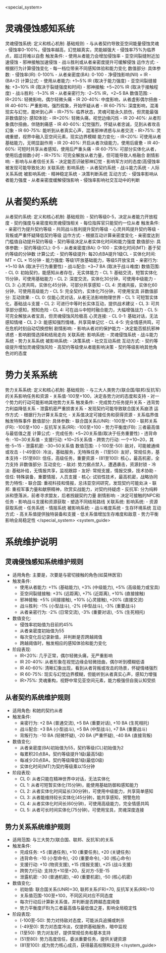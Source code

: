 <special_system>
# 灵魂侵蚀感知系统
灵魂侵蚀系统:
  定义和核心机制:
    基础规则:
      - 与从者契约导致亚空间能量侵蚀灵魂
      - 侵蚀率0-100%，侵蚀率越高，幻觉越真实，灵能越强大
      - 侵蚀率75%为临界点，超过将难以自愈
    触发条件:
      - 使用从者能力会增加侵蚀率
      - 亚空间裂缝附近加速侵蚀
      - 邪神接触加速侵蚀
      - 战斗胜利或从者亲密度提升可缓解侵蚀
    运作方式:
      - 根据行为计算侵蚀变化
      - 每一档位带来不同感知体验和能力变化
  数值部分:
    具体参数:
      - 侵蚀率(IR): 0-100%
      - 从者亲密度(BA): 0-100
      - 净侵蚀影响(NII) = IR - (BA÷2)
    计算公式:
      - 使用从者能力: +1~5% IR (取决于能力强度)
      - 亚空间裂缝接触: +3~10% IR (取决于裂缝强度和时间)
      - 邪神接触: +5~20% IR (取决于接触程度)
      - 战斗胜利: -1~3% IR
      - 从者亲密行为: -2~5% IR，+2~5 BA
    数值范围:
      - IR<20%: 轻微影响，偶尔轻微头痛
      - IR 20-40%: 中度影响，从者虚影偶尔扭曲
      - IR 40-60%: 严重影响，强烈假象，开始怀疑从者
      - IR 60-75%: 深度影响，混淆现实与幻觉，能听到心声
      - IR>75%: 临界状态，灵魂可能永久损伤，但灵能最强
  非数值部分:
    感知体验:
      - IR<20%: 轻微头痛，视觉边缘闪烁
      - IR 20-40%: 从者形象偶尔扭曲，伴随刺痛感
      - IR 40-60%: 幻觉强烈，怀疑从者忠诚，见到从者攻击幻象
      - IR 60-75%: 能听到从者真实心声，混淆邪神诱惑与从者交流
      - IR>75%: 灵魂重塑，视界中融入亚空间元素，现实边界模糊
    能力变化:
      - IR<20%: 可使用从者基础能力，无明显副作用
      - IR 20-40%: 开启从者次级能力，使用后疲惫
      - IR 40-60%: 可短时共享从者感知，使用后严重头痛
      - IR 60-75%: 可部分实体化从者，使用后虚弱数小时
      - IR>75%: 可完全解放从者力量，但可能导致人格融合
    剧情影响:
      - 影响与从者信任关系
      - 决定能否识破邪神幻觉
      - 影响军方对<user>的态度(高侵蚀率被发现可能导致处决)
  关联系统:
    影响系统:
      - 从者契约系统
      - 战斗能力系统
      - 人际关系系统
    被影响系统:
      - 精神稳定系统
      - 决策判断系统
    互动方式:
      - 侵蚀率影响从者能力强度
      - 从者亲密度缓解侵蚀影响
      - 侵蚀率影响社交互动中的判断

# 从者契约系统
从者契约系统:
  定义和核心机制:
    基础规则:
      - 契约等级0-5，决定从者能力开放程度
      - 契约强度与亲密度和灵魂侵蚀相关
      - 每位指挥官只能契约一位从者
    触发条件:
      - 亲密行为提升契约等级
      - 共同战斗胜利提升契约等级
      - 心灵共鸣提升契约等级
      - 背叛或严重怀疑降低契约等级
    运作方式:
      - 根据互动计算亲密度变化
      - 亲密度达到门槛值自动提升契约等级
      - 契约等级决定从者实体化时间和能力强度
  数值部分:
    具体参数:
      - 契约等级(CL): 0-5
      - 从者亲密度(BA): 0-100
      - 实体化时间(MT): 基于契约等级的分钟数
    计算公式:
      - 契约等级提升: 每20点BA提升1级CL
      - 实体化时间: MT = CL × 15分钟
      - 能力强度: 等级1开放基础能力，等级5开放宝具
      - 亲密行为: +1~10 BA (取决于行为重要性)
      - 战斗配合: +3~7 BA (取决于战斗难度)
    数值范围:
      - CL 0: 初始契约，能感知从者存在，无实体能力
      - CL 1: 基础交流，短暂实体化15分钟，可使用基础能力
      - CL 2: 深度交流，实体化30分钟，可使用中级能力
      - CL 3: 心灵共鸣，实体化45分钟，可部分共享感知
      - CL 4: 灵魂共振，实体化60分钟，可使用高级能力
      - CL 5: 完全契约，实体化75分钟，可使用宝具
  非数值部分:
    互动效果:
      - CL 0: 仅能心灵对话，从者无法影响物理世界
      - CL 1: 可短暂实体化，基础战斗支援
      - CL 2: 可进行中等时长实体互动，提供战术建议
      - CL 3: 可共享部分感知，预知危险
      - CL 4: 可在战斗中短时融合能力，大幅增强战力
      - CL 5: 可完全解放从者宝具，但灵魂侵蚀风险极高
    心灵连接:
      - CL 0-1: 基础对话，无法感知情绪
      - CL 2-3: 能感知强烈情绪，共享简单记忆
      - CL 4-5: 完全情感共鸣，可在危机时刻自动切换控制
    剧情影响:
      - 影响从者对<user>的保护能力
      - 决定能否抵抗邪神诱惑
      - 影响剧情选择和结局走向
  关联系统:
    影响系统:
      - 灵魂侵蚀系统
      - 战斗能力系统
      - 势力关系系统
    被影响系统:
      - 决策系统
      - 社交互动系统
    互动方式:
      - 契约等级提升增加灵魂侵蚀风险
      - 高契约等级使从者能影响<user>决策
      - 契约等级影响其他角色对<user>的态度

# 势力关系系统
势力关系系统:
  定义和核心机制:
    基础规则:
      - 与三大人类势力(联合国/联邦/反抗军)的关系影响任务和资源
      - 关系值-100至+100，决定各势力对<user>的态度和支持
      - 对一个势力的行动可能影响其他势力关系
    触发条件:
      - 完成势力任务提升关系
      - 违背势力利益降低关系
      - 泄露机密严重损害关系
      - 发现契约可能导致联合国关系崩溃
    运作方式:
      - 根据行为计算关系变化
      - 关系值决定可接任务和获得资源
      - 关系临界值触发特殊事件
  数值部分:
    具体参数:
      - 联合国关系(UNR): -100至+100
      - 联邦关系(FR): -100至+100
      - 反抗军关系(RR): -100至+100
      - 势力平衡度(FB): 三者最高值与最低值之差
    计算公式:
      - 完成任务: +5~20关系值(取决于任务重要性)
      - 违背命令: -10~30关系值
      - 支援行动: +10~25关系值
      - 跨势力行动: 一个+10~20，其他-5~15
      - 泄露机密: -30~50关系值
    数值范围:
      - (-100至-50): 敌对，可能被通缉或攻击
      - (-49至0): 冷淡，基础服务，无特殊任务
      - (1至50): 友好，常规任务，基本支持
      - (51至80): 信任，高级任务，重要资源
      - (81至100): 核心，最高机密，全力支持
  非数值部分:
    互动变化:
      - 敌对: 势力据点禁入，遭遇袭击，资源封锁
      - 冷淡: 基础补给，无情报共享，监视跟踪
      - 友好: 常规支援，情报交换，技术协助
      - 信任: 特殊装备，重要情报，人员支援
      - 核心: 试验性技术，最高机密，战略协同
    势力特性:
      - 联合国: 重视科技和情报，忌讳亚空间研究，发现契约可能处决
      - 联邦: 重视军事力量和献祭精神，欣赏实战能力，对契约持疑虑
      - 反抗军: 分为纯粹派和堕落派，前者寻求盟友，后者觊觎契约力量
    剧情影响:
      - 决定可接触的NPC和任务
      - 影响战斗支援和资源获取
      - 塑造不同结局路线
  关联系统:
    影响系统:
      - 资源获取系统
      - 任务系统
      - 情报系统
    被影响系统:
      - 战斗难度系统
      - 生存环境系统
    互动方式:
      - 高关系值提供独特装备和支援
      - 低关系值增加生存难度和敌意
      - 势力平衡影响全局稳定性
</special_system>
<system_guide>
# 系统维护说明

## 灵魂侵蚀感知系统维护规则
- 适用角色: 主要是<user>，次要是与<user>密切接触的角色(如莫林医官)
- 触发条件:
  - 使用从者能力: +1% (基础能力), +3% (中级能力), +5% (高级能力或宝具)
  - 亚空间裂缝接触: +3% (远距离), +7% (近距离), +10% (直接接触)
  - 邪神接触: +5% (间接接触), +10% (心灵接触), +20% (直接交流)
  - 战斗胜利: -1% (小型战斗), -2% (中型战斗), -3% (重要战斗)
  - 从者亲密行为: -2% (日常交流), -3% (重要对话), -5% (生死相托)
- 数值变化:
  - 侵蚀率初始值为目前的45%
  - 从者亲密度初始值为55
  - 每次变化后记录新值，并判断是否跨越阈值
  - 跨越阈值时，触发相应的感知体验和能力变化
- 阶段表现:
  - IR<20%: 几乎正常，偶尔轻微头痛，无严重影响
  - IR 20-40%: 从者形象在视觉边缘会轻微扭曲，偶尔听到模糊低语
  - IR 40-60%: 清晰幻象出现，看到从者背叛或攻击的场景，怀疑情绪强烈
  - IR 60-75%: 现实与幻觉边界模糊，但能听到从者真实心声，感知力增强
  - IR>75%: 灵魂重构，视野中常见亚空间元素，能力极强但自我认知受损

## 从者契约系统维护规则
- 适用角色: <user>和她的契约从者
- 触发条件:
  - 亲密行为: +2 BA (普通交流), +5 BA (重要对话), +10 BA (生死相托)
  - 战斗配合: +3 BA (小型战斗), +5 BA (中型战斗), +7 BA (重要战斗)
  - 背叛行为: -10 BA (轻微怀疑), -20 BA (严重怀疑), -40 BA (直接背叛)
- 数值变化:
  - 从者亲密度(BA)初始值为55，契约等级(CL)初始值为2
  - 每累积20点BA，契约等级提升1级(最高5级)
  - 每减少20点BA，契约等级降低1级(最低0级)
  - 实体化时间(MT)为契约等级乘以15分钟
- 阶段表现:
  - CL 0: 从者只能在<user>精神世界中对话，无法实体化
  - CL 1: 从者可短暂实体化(15分钟)，能使用基础防御和感知能力
  - CL 2: 从者实体化时间延长(30分钟)，可使用中级能力，共享简单感知
  - CL 3: 从者能维持较长实体化(45分钟)，能共享感知，预警危险
  - CL 4: 从者实体化时间长(60分钟)，可使用高级能力，完全情感共鸣
  - CL 5: 从者可长时间实体化(75分钟)，可使用宝具，灵魂深度连接

## 势力关系系统维护规则
- 适用范围: <user>与三大势力(联合国、联邦、反抗军)的关系
- 触发条件:
  - 完成任务: +5 (普通任务), +10 (重要任务), +20 (关键任务)
  - 违背命令: -10 (小型命令), -20 (重要命令), -30 (核心命令)
  - 支援行动: +10 (物资支援), +15 (情报支援), +25 (战斗支援)
  - 跨势力行动: 支持方+10至+20，反对方-5至-15
  - 泄露机密: -30 (普通机密), -40 (重要机密), -50 (核心机密)
- 数值变化:
  - 初始值: 联合国关系(UNR)=30, 联邦关系(FR)=70, 反抗军关系(RR)=10
  - 关系值范围-100至+100，不同区间对应不同态度
  - 每次行动后计算新关系值，并判断是否跨越态度阈值
  - 势力平衡度(FB)为三者最高值与最低值之差，影响全局稳定性
- 阶段表现:
  - (-100至-50): 势力对<user>持敌对态度，可能派兵追捕或刺杀
  - (-49至0): 势力对<user>态度冷淡，仅提供基础服务，暗中监视
  - (1至50): 势力对<user>友好，提供常规任务和基本支持
  - (51至80): 势力高度信任<user>，委派重要任务，提供关键资源
  - (81至100): <user>成为势力核心成员，获得最高权限和支持
</system_guide>